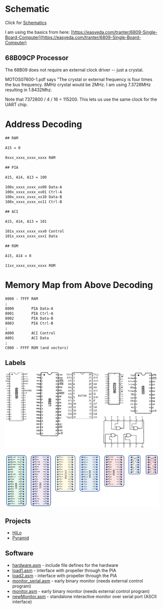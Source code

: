 
# Schematic

Click for [Schematics](/6502/SCHEMATICS.md)

I am using the basics from here: [https://easyeda.com/tranter/6809-Single-Board-Computer](https://easyeda.com/tranter/6809-Single-Board-Computer)

## 68B09CP Processor

The 68B09 does not require an external clock driver -- just a crystal.

MOTOS07600-1.pdf says "The crystal or external frequency is four times the bus frequency. 8MHz crystal would be 2MHz. I am
using 7.3728MHz resulting in 1.8432Mhz. 

Note that 7372800 / 4 / 16 = 115200. This lets us use the same clock for the UART chip.

# Address Decoding

```
## RAM

A15 = 0

0xxx_xxxx_xxxx_xxxx RAM

## PIA

A15, A14, A13 = 100

100x_xxxx_xxxx_xx00 Data-A
100x_xxxx_xxxx_xx01 Ctrl-A
100x_xxxx_xxxx_xx10 Data-B
100x_xxxx_xxxx_xx11 Ctrl-B

## ACI

A15, A14, A13 = 101

101x_xxxx_xxxx_xxx0 Control
101x_xxxx_xxxx_xxx1 Data

## ROM

A15, A14 = 0

11xx_xxxx_xxxx_xxxx ROM
```

# Memory Map from Above Decoding

```
0000 - 7FFF RAM
;
8000        PIA Data-A
8001        PIA Ctrl-A
8002        PIA Data-B
8003        PIA Ctrl-B
;
A000        ACI Control
A001        ACI Data
;
C000 - FFFF ROM (and vectors)
```

## Labels

![](datasheets/pinouts.jpg)

![](datasheets/wirewrap.jpg)

## Projects
  - [HiLo](hilo)
  - [Pyramid](pyramid)

## Software
  - [hardware.asm](hardware.asm) - include file defines for the hardware
  - [load1.asm](load1.asm) - interface with propeller through the PIA
  - [load2.asm](load2.asm) - interface with propeller through the PIA
  - [monitor_serial.asm](monitor_serial.asm) - early binary monitor (needs external control program)
  - [monitor.asm](monitor.asm) - early binary monitor (needs external control program)
  - [newMonitor.asm](newMonitor.asm) - standalone interactive monitor over serial port (ASCII interface)


